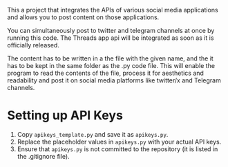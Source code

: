 This a project that integrates the APIs of various social media applications and allows you to post content on those applications.

You can simultaneously post to twitter and telegram channels at once by running this code. The Threads app api will be integrated as soon as it is officially released.

The content has to be written in a the file with the given name, and the it has to be kept in the same folder as the .py code file. This will enable the program to read the contents of the file, process it for aesthetics and readability and post it on social media platforms like twitter/x and Telegram channels.


# Setting up API Keys
1. Copy `apikeys_template.py` and save it as `apikeys.py`.
2. Replace the placeholder values in `apikeys.py` with your actual API keys.
3. Ensure that `apikeys.py` is not committed to the repository (it is listed in the .gitignore file).


